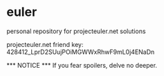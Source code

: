 # euler
personal repository for projecteuler.net solutions

projecteuler.net friend key: 428412_LprD2SUujPOiMGWWxRhwF9mL0j4ENaDn

*** NOTICE ***
If you fear spoilers, delve no deeper.
